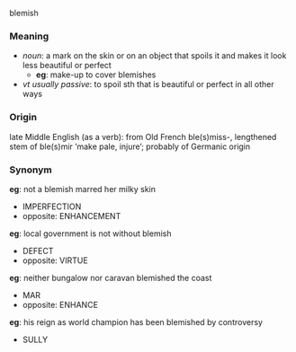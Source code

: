 blemish
### Meaning
+ _noun_: a mark on the skin or on an object that spoils it and makes it look less beautiful or perfect
	+ __eg__: make-up to cover blemishes
+ _vt usually passive_: to spoil sth that is beautiful or perfect in all other ways

### Origin

late Middle English (as a verb): from Old French ble(s)miss-, lengthened stem of ble(s)mir ‘make pale, injure’; probably of Germanic origin

### Synonym

__eg__: not a blemish marred her milky skin

+ IMPERFECTION
+ opposite: ENHANCEMENT

__eg__: local government is not without blemish

+ DEFECT
+ opposite: VIRTUE


__eg__: neither bungalow nor caravan blemished the coast

+ MAR
+ opposite: ENHANCE


__eg__: his reign as world champion has been blemished by controversy

+ SULLY

